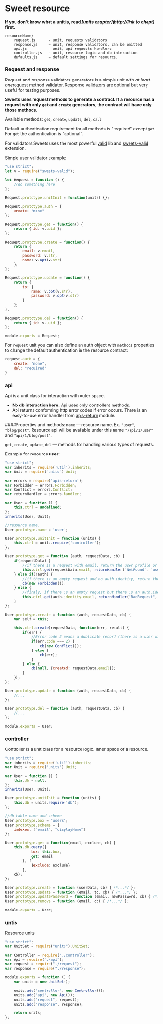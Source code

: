 # Sweet resource

**If you don't know what a unit is, read *[units chapter](http://link to chapt)* first.**

```
resourceName/
    request.js      - unit, requests validators
    response.js     — unit, response validators, can be omitted
    api.js          - unit, api requests handlers
    controller.js   - unit, resource logic and db interaction
    defaults.js     — default settings for resource.
```

### Request and response
Request and response validators generators is a simple unit with *at least one*request method validator. Response validators are optional but very useful for testing purposes.

**Sweets uses request methods to generate a contract. If a resource has a request with only `get` and `create` generators, the contract will have only those methods.**

Available methods: `get`, `create`, `update`, `del`, `call`

Default authentication requirement for all methods is "required" except `get`. For `get` the authentication is "optional".

For validators Sweets uses the most powerful [valid](https://github.com/dimsmol/valid) lib and [sweets-valid](https://github.com/swts/valid) extension.

Simple user validator example:
```js
"use strict";
let v = require("sweets-valid");

let Request = function () {
    //do something here
};

Request.prototype.unitInit = function(units) {};

Request.prototype.auth = {
    create: "none"
};

Request.prototype.get = function() {
    return { id: v.uuid };
};

Request.prototype.create = function() {
    return {
        email: v.email,
        password: v.str,
        name: v.opt(v.str)
    };
};

Request.prototype.update = function() {
    return {
        to: {
            name: v.opt(v.str),
            password: v.opt(v.str)
        }
    };
};

Request.prototype.del = function() {
    return { id: v.uuid };
};

module.exports = Request;
```

For `request` unit you can also define an auth object with `methods` properties to change the default authentication in the resource contract:

```js
request.auth = {
    create: "none",
    del: "required"
}
```


### api
Api is a unit class for interaction with outer space. 

* **No db interaction here.** Api uses only controllers methods.
* Api returns conforming http error codes if error occurs. There is an easy-to-use error handler from [apis-return](https://github.com/velocityzen/apis-return) module.

####Properties and methods:
`name` — resource name. Ex. `"user"`, `"blog/post"`. Resource api will be available under this name `"/api/1/user"` and `"api/1/blog/post"`.

`get`, `create`, `update`, `del` — methods for handling various types of requests.

Example for resource **user**:

```js
"use strict";
var inherits = require('util').inherits;
var Unit = require('units').Unit;

var errors = require('apis-return');
var Forbidden = errors.Forbidden;
var Conflict = errors.Conflict;
var returnHandler = errors.handler;

var User = function () {
    this.ctrl = undefined;
};
inherits(User, Unit);

//resource name.
User.prototype.name = 'user';

User.prototype.unitInit = function (units) {
    this.ctrl = units.require('controller');
};

User.prototype.get = function (auth, requestData, cb) {
    if(requestData) {
        //if there is a request with email, return the user profile or 404 error
        this.ctrl.get(requestData.email, returnHandler("NotFound", "user", cb));
    } else if(!auth) {
        //if there is an empty request and no auth identity, return the 403 error
        cb(new Forbidden());
    } else {
        //finaly, if there is an empty request but there is an auth.identity, return the authenticated user profile or 400 error if that user doesn't exist
        this.ctrl.get(auth.identity.email, returnHandler("BadRequest", "user", cb));
    }
};

User.prototype.create = function (auth, requestData, cb) {
    var self = this;

    this.ctrl.create(requestData, function(err, result) {
        if(err) {
            //Error code 2 means a dublicate record (there is a user with the same email)
            if(err.code === 2) {
                cb(new Conflict());
            } else {
                cb(err);
            }
        } else {
            cb(null, {created: requestData.email});
        }
    });
};

User.prototype.update = function (auth, requestData, cb) {
    //...
};

User.prototype.del = function (auth, requestData, cb) {
    //...
};

module.exports = User;
```

### controller
Controller is a unit class for a resource logic. Inner space of a resource.

```js
"use strict";
var inherits = require('util').inherits;
var Unit = require('units').Unit;

var User = function () {
    this.db = null;
};
inherits(User, Unit);

User.prototype.unitInit = function (units) {
    this.db = units.require('db');
};

//db table name and scheme
User.prototype.box = "users";
User.prototype.scheme = {
    indexes: ["email", "displayName"]
};

User.prototype.get = function(email, exclude, cb) {
    this.db.query({
            box: this.box,
            get: email
        }, [
            {exclude: exclude}
        ],
    cb);
};

User.prototype.create = function (userData, cb) { /*...*/ };
User.prototype.update = function (email, to, cb) { /*...*/ };
User.prototype.updatePassword = function (email, newPassword, cb) { /*...*/ };
User.prototype.remove = function (email, cb) { /*...*/ };

module.exports = User;

```

### untis
Resource units

```js
"use strict";
var UnitSet = require("units").UnitSet;

var Controller = require("./controller");
var Api = require("./api");
var request = require("./request");
var response = require("./response");

module.exports = function () {
    var units = new UnitSet();

    units.add("controller", new Controller());
    units.add("api", new Api());
    units.add("request", request);
    units.add("response", response);

    return units;
};
```
